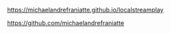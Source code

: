 ﻿https://michaelandrefraniatte.github.io/localstreamplay  
  
https://github.com/michaelandrefraniatte  